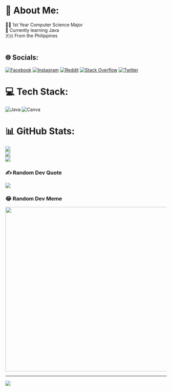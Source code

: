 # 💫 About Me:
👨‍🎓  1st Year Computer Science Major <br>🌱 Currently learning Java<br> 🇵🇭  From the Philippines <br> <br>


## 🌐 Socials:
[![Facebook](https://img.shields.io/badge/Facebook-%231877F2.svg?logo=Facebook&logoColor=white)](https://facebook.com/hjay.23) [![Instagram](https://img.shields.io/badge/Instagram-%23E4405F.svg?logo=Instagram&logoColor=white)](https://instagram.com/hanzjay.zip) [![Reddit](https://img.shields.io/badge/Reddit-%23FF4500.svg?logo=Reddit&logoColor=white)](https://reddit.com/user/ineedhelpinmath) [![Stack Overflow](https://img.shields.io/badge/-Stackoverflow-FE7A16?logo=stack-overflow&logoColor=white)](https://stackoverflow.com/users/20017847) [![Twitter](https://img.shields.io/badge/Twitter-%231DA1F2.svg?logo=Twitter&logoColor=white)](https://twitter.com/25thhaanz) 

# 💻 Tech Stack:
![Java](https://img.shields.io/badge/java-%23ED8B00.svg?style=for-the-badge&logo=java&logoColor=white) ![Canva](https://img.shields.io/badge/Canva-%2300C4CC.svg?style=for-the-badge&logo=Canva&logoColor=white)
# 📊 GitHub Stats:
![](https://github-readme-stats.vercel.app/api?username=hanzgeollegue&theme=synthwave&hide_border=false&include_all_commits=false&count_private=false)<br/>
![](https://github-readme-streak-stats.herokuapp.com/?user=hanzgeollegue&theme=synthwave&hide_border=false)<br/>
![](https://github-readme-stats.vercel.app/api/top-langs/?username=hanzgeollegue&theme=synthwave&hide_border=false&include_all_commits=false&count_private=false&layout=compact)

### ✍️ Random Dev Quote
![](https://quotes-github-readme.vercel.app/api?type=horizontal&theme=radical)

### 😂 Random Dev Meme
<img src="https://random-memer.herokuapp.com/" width="512px"/>

---
[![](https://visitcount.itsvg.in/api?id=hanzgeollegue&icon=0&color=10)](https://visitcount.itsvg.in)

<!-- Proudly created with GPRM ( https://gprm.itsvg.in ) -->
